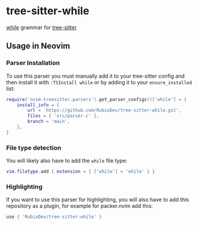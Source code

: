# tree-sitter-while

[while](https://github.com/Gobidev/while-lang) grammar for
[tree-sitter](https://github.com/tree-sitter/tree-sitter)

## Usage in Neovim

### Parser Installation

To use this parser you must manually add it to your tree-sitter config and then
install it with `:TSInstall while` or by adding it to your `ensure_installed`
list:

```lua
require('nvim-treesitter.parsers').get_parser_configs()['while'] = {
    install_info = {
        url = 'https://github.com/RubixDev/tree-sitter-while.git',
        files = { 'src/parser.c' },
        branch = 'main',
    },
}
```

### File type detection

You will likely also have to add the `while` file type:

```lua
vim.filetype.add { extension = { ['while'] = 'while' } }
```

### Highlighting

If you want to use this parser for highlighting, you will also have to add this
repository as a plugin, for example for packer.nvim add this:

```lua
use { 'RubixDev/tree-sitter-while' }
```
